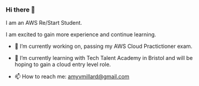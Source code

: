 ### Hi there 👋

I am an AWS Re/Start Student.

I am excited to gain more experience and continue learning.


- 🔭 I’m currently working on, passing my AWS Cloud Practictioner exam. 

- 🌱 I’m currently learning with Tech Talent Academy in Bristol and will be hoping to gain a cloud entry level role.

- 📫 How to reach me: amyvmillard@gmail.com
